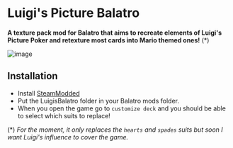 # Luigi's Picture Balatro
**A texture pack mod for Balatro that aims to recreate elements of Luigi's Picture Poker and retexture most cards into Mario themed ones!** (*)

![image](https://github.com/user-attachments/assets/ebeb60f6-4edc-4620-a14f-dbe3e485dbec)

## Installation 
* Install [SteamModded](https://github.com/Steamodded/smods)
* Put the LuigisBalatro folder in your Balatro mods folder.
* When you open the game go to `customize deck` and you should be able to select which suits to replace!

(*) *For the moment, it only replaces the `hearts` and `spades` suits but soon I want Luigi's influence to cover the game.*
